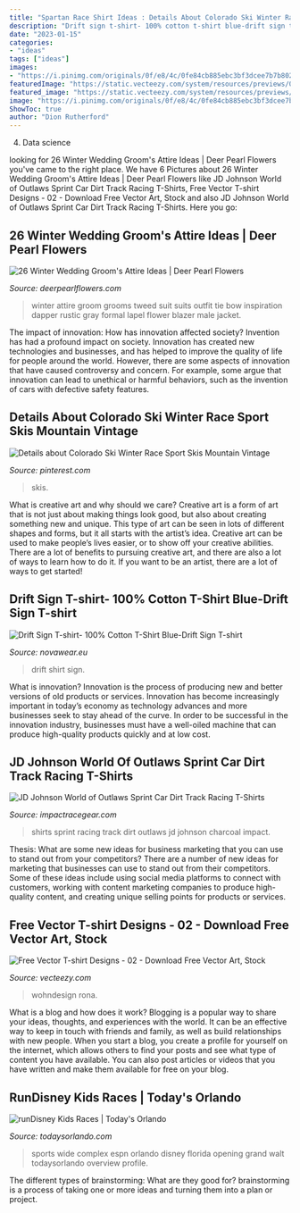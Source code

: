 ```yaml
---
title: "Spartan Race Shirt Ideas : Details About Colorado Ski Winter Race Sport Skis Mountain Vintage"
description: "Drift sign t-shirt- 100% cotton t-shirt blue-drift sign t-shirt"
date: "2023-01-15"
categories:
- "ideas"
tags: ["ideas"]
images:
- "https://i.pinimg.com/originals/0f/e8/4c/0fe84cb885ebc3bf3dcee7b7b802919a.png"
featuredImage: "https://static.vecteezy.com/system/resources/previews/000/004/330/original/free-vector-t-shirt-designs-02.jpg"
featured_image: "https://static.vecteezy.com/system/resources/previews/000/004/330/original/free-vector-t-shirt-designs-02.jpg"
image: "https://i.pinimg.com/originals/0f/e8/4c/0fe84cb885ebc3bf3dcee7b7b802919a.png"
ShowToc: true
author: "Dion Rutherford"
---
```



4. Data science 

	

		
looking for 26 Winter Wedding Groom&#039;s Attire Ideas | Deer Pearl Flowers you've came to the right place. We have 6 Pictures about 26 Winter Wedding Groom&#039;s Attire Ideas | Deer Pearl Flowers like JD Johnson World of Outlaws Sprint Car Dirt Track Racing T-Shirts, Free Vector T-shirt Designs - 02 - Download Free Vector Art, Stock and also JD Johnson World of Outlaws Sprint Car Dirt Track Racing T-Shirts. Here you go:
		
    
## 26 Winter Wedding Groom&#039;s Attire Ideas | Deer Pearl Flowers

<img loading=lazy src="http://www.deerpearlflowers.com/wp-content/uploads/2015/09/Winter-Wedding-Grooms-Attire-Ideas-11.jpg" onerror="this.onerror=null;this.src='https://tse4.mm.bing.net/th?id=OIP.6HtymXERpztpmTMJvmhYDQHaLD&amp;pid=15.1';" alt="26 Winter Wedding Groom&#039;s Attire Ideas | Deer Pearl Flowers">

_Source: deerpearlflowers.com_

>winter attire groom grooms tweed suit suits outfit tie bow inspiration dapper rustic gray formal lapel flower blazer male jacket. 

	

The impact of innovation: How has innovation affected society?
Invention has had a profound impact on society. Innovation has created new technologies and businesses, and has helped to improve the quality of life for people around the world. However, there are some aspects of innovation that have caused controversy and concern. For example, some argue that innovation can lead to unethical or harmful behaviors, such as the invention of cars with defective safety features.

    
## Details About Colorado Ski Winter Race Sport Skis Mountain Vintage

<img loading=lazy src="https://i.pinimg.com/originals/0f/e8/4c/0fe84cb885ebc3bf3dcee7b7b802919a.png" onerror="this.onerror=null;this.src='https://tse1.mm.bing.net/th?id=OIP.UPXQDRJjePb2MwNfRYggiQHaJ4&amp;pid=15.1';" alt="Details about Colorado Ski Winter Race Sport Skis Mountain Vintage">

_Source: pinterest.com_

>skis. 

	

What is creative art and why should we care?
Creative art is a form of art that is not just about making things look good, but also about creating something new and unique. This type of art can be seen in lots of different shapes and forms, but it all starts with the artist’s idea. Creative art can be used to make people’s lives easier, or to show off your creative abilities. There are a lot of benefits to pursuing creative art, and there are also a lot of ways to learn how to do it. If you want to be an artist, there are a lot of ways to get started!

    
## Drift Sign T-shirt- 100% Cotton T-Shirt Blue-Drift Sign T-shirt

<img loading=lazy src="https://www.novawear.eu/xprod/2594/t-shirt_blue-drift-21.jpg" onerror="this.onerror=null;this.src='https://tse2.mm.bing.net/th?id=OIP.JEAOL0D8MxME5L5I3kFoQQHaJ3&amp;pid=15.1';" alt="Drift Sign T-shirt- 100% Cotton T-Shirt Blue-Drift Sign T-shirt">

_Source: novawear.eu_

>drift shirt sign. 

	

What is innovation?
Innovation is the process of producing new and better versions of old products or services. Innovation has become increasingly important in today’s economy as technology advances and more businesses seek to stay ahead of the curve. In order to be successful in the innovation industry, businesses must have a well-oiled machine that can produce high-quality products quickly and at low cost.

    
## JD Johnson World Of Outlaws Sprint Car Dirt Track Racing T-Shirts

<img loading=lazy src="https://impactracegear.com/files/2017/02/JD-Johnson-World-of-Outlaws-Sprint-Car-Dirt-Track-Racing-T-Shirts-Charcoal.jpg" onerror="this.onerror=null;this.src='https://tse4.mm.bing.net/th?id=OIP.192Kn3cfNJC18OJ7z509lQHaFA&amp;pid=15.1';" alt="JD Johnson World of Outlaws Sprint Car Dirt Track Racing T-Shirts">

_Source: impactracegear.com_

>shirts sprint racing track dirt outlaws jd johnson charcoal impact. 

	

Thesis: What are some new ideas for business marketing that you can use to stand out from your competitors?
There are a number of new ideas for marketing that businesses can use to stand out from their competitors. Some of these ideas include using social media platforms to connect with customers, working with content marketing companies to produce high-quality content, and creating unique selling points for products or services.

    
## Free Vector T-shirt Designs - 02 - Download Free Vector Art, Stock

<img loading=lazy src="https://static.vecteezy.com/system/resources/previews/000/004/330/original/free-vector-t-shirt-designs-02.jpg" onerror="this.onerror=null;this.src='https://tse3.mm.bing.net/th?id=OIP.QeC_XXer2j2jcaxhYFwGigHaFL&amp;pid=15.1';" alt="Free Vector T-shirt Designs - 02 - Download Free Vector Art, Stock">

_Source: vecteezy.com_

>wohndesign rona. 

	

What is a blog and how does it work?
Blogging is a popular way to share your ideas, thoughts, and experiences with the world. It can be an effective way to keep in touch with friends and family, as well as build relationships with new people. When you start a blog, you create a profile for yourself on the internet, which allows others to find your posts and see what type of content you have available. You can also post articles or videos that you have written and make them available for free on your blog.

    
## RunDisney Kids Races | Today&#039;s Orlando

<img loading=lazy src="http://www.todaysorlando.com/sites/default/files/events/cover/espn_wide_world_sports_orlando_complex_disney.jpg" onerror="this.onerror=null;this.src='https://tse1.mm.bing.net/th?id=OIP._WlO5hCbe9bWy7gIh96jCgHaE3&amp;pid=15.1';" alt="runDisney Kids Races | Today&#039;s Orlando">

_Source: todaysorlando.com_

>sports wide complex espn orlando disney florida opening grand walt todaysorlando overview profile. 

	

The different types of brainstorming: What are they good for?
brainstorming is a process of taking one or more ideas and turning them into a plan or project.

